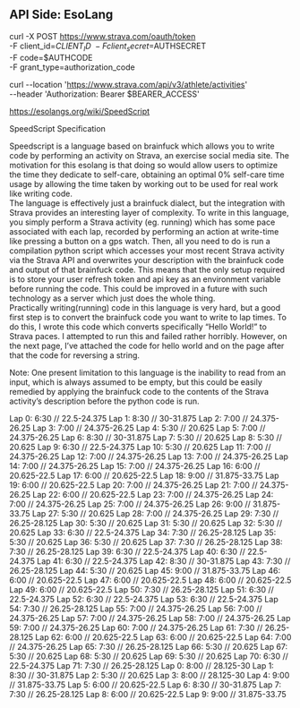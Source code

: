 ## API Side: EsoLang
curl -X POST https://www.strava.com/oauth/token \
	-F client_id=$CLIENT_ID\
	-F client_secret=$AUTHSECRET \
	-F code=$AUTHCODE \
	-F grant_type=authorization_code

curl --location 'https://www.strava.com/api/v3/athlete/activities' \
 --header 'Authorization: Bearer $BEARER_ACCESS'

https://esolangs.org/wiki/SpeedScript

SpeedScript Specification


Speedscript is a language based on brainfuck which allows you to write code by performing an activity on Strava, an exercise social media site.  The motivation for this esolang is that doing so would allow users to optimize the time they dedicate to self-care, obtaining an optimal 0% self-care time usage by allowing the time taken by working out to be used for real work like writing code.  
The language is effectively just a brainfuck dialect, but the integration with Strava provides an interesting layer of complexity.  To write in this language, you simply perform a Strava activity (eg. running) which has some pace associated with each lap, recorded by performing an action at write-time like pressing a button on a gps watch.  Then, all you need to do is run a compilation python script which accesses your most recent Strava activity via the Strava API and overwrites your description with the brainfuck code and output of that brainfuck code.  This means that the only setup required is to store your user refresh token and api key as an environment variable before running the code.  This could be improved in a future with such technology as a server which just does the whole thing.  
Practically writing(running) code in this language is very hard, but a good first step is to convert the brainfuck code you want to write to lap times.  To do this, I wrote this code which converts specifically “Hello World!” to Strava paces.  I attempted to run this and failed rather horribly.  However, on the next page, I’ve attached the code for hello world and on the page after that the code for reversing a string. 

Note: One present limitation to this language is the inability to read from an input, which is always assumed to be empty, but this could be easily remedied by applying the brainfuck code to the contents of the Strava activity’s description before the python code is run.


Lap 0: 6:30 // 22.5-24.375
Lap 1: 8:30 // 30-31.875
Lap 2: 7:00 // 24.375-26.25
Lap 3: 7:00 // 24.375-26.25
Lap 4: 5:30 // 20.625
Lap 5: 7:00 // 24.375-26.25
Lap 6: 8:30 // 30-31.875
Lap 7: 5:30 // 20.625
Lap 8: 5:30 // 20.625
Lap 9: 6:30 // 22.5-24.375
Lap 10: 5:30 // 20.625
Lap 11: 7:00 // 24.375-26.25
Lap 12: 7:00 // 24.375-26.25
Lap 13: 7:00 // 24.375-26.25
Lap 14: 7:00 // 24.375-26.25
Lap 15: 7:00 // 24.375-26.25
Lap 16: 6:00 // 20.625-22.5
Lap 17: 6:00 // 20.625-22.5
Lap 18: 9:00 // 31.875-33.75
Lap 19: 6:00 // 20.625-22.5
Lap 20: 7:00 // 24.375-26.25
Lap 21: 7:00 // 24.375-26.25
Lap 22: 6:00 // 20.625-22.5
Lap 23: 7:00 // 24.375-26.25
Lap 24: 7:00 // 24.375-26.25
Lap 25: 7:00 // 24.375-26.25
Lap 26: 9:00 // 31.875-33.75
Lap 27: 5:30 // 20.625
Lap 28: 7:00 // 24.375-26.25
Lap 29: 7:30 // 26.25-28.125
Lap 30: 5:30 // 20.625
Lap 31: 5:30 // 20.625
Lap 32: 5:30 // 20.625
Lap 33: 6:30 // 22.5-24.375
Lap 34: 7:30 // 26.25-28.125
Lap 35: 5:30 // 20.625
Lap 36: 5:30 // 20.625
Lap 37: 7:30 // 26.25-28.125
Lap 38: 7:30 // 26.25-28.125
Lap 39: 6:30 // 22.5-24.375
Lap 40: 6:30 // 22.5-24.375
Lap 41: 6:30 // 22.5-24.375
Lap 42: 8:30 // 30-31.875
Lap 43: 7:30 // 26.25-28.125
Lap 44: 5:30 // 20.625
Lap 45: 9:00 // 31.875-33.75
Lap 46: 6:00 // 20.625-22.5
Lap 47: 6:00 // 20.625-22.5
Lap 48: 6:00 // 20.625-22.5
Lap 49: 6:00 // 20.625-22.5
Lap 50: 7:30 // 26.25-28.125
Lap 51: 6:30 // 22.5-24.375
Lap 52: 6:30 // 22.5-24.375
Lap 53: 6:30 // 22.5-24.375
Lap 54: 7:30 // 26.25-28.125
Lap 55: 7:00 // 24.375-26.25
Lap 56: 7:00 // 24.375-26.25
Lap 57: 7:00 // 24.375-26.25
Lap 58: 7:00 // 24.375-26.25
Lap 59: 7:00 // 24.375-26.25
Lap 60: 7:00 // 24.375-26.25
Lap 61: 7:30 // 26.25-28.125
Lap 62: 6:00 // 20.625-22.5
Lap 63: 6:00 // 20.625-22.5
Lap 64: 7:00 // 24.375-26.25
Lap 65: 7:30 // 26.25-28.125
Lap 66: 5:30 // 20.625
Lap 67: 5:30 // 20.625
Lap 68: 5:30 // 20.625
Lap 69: 5:30 // 20.625
Lap 70: 6:30 // 22.5-24.375
Lap 71: 7:30 // 26.25-28.125
Lap 0: 8:00 // 28.125-30
Lap 1: 8:30 // 30-31.875
Lap 2: 5:30 // 20.625
Lap 3: 8:00 // 28.125-30
Lap 4: 9:00 // 31.875-33.75
Lap 5: 6:00 // 20.625-22.5
Lap 6: 8:30 // 30-31.875
Lap 7: 7:30 // 26.25-28.125
Lap 8: 6:00 // 20.625-22.5
Lap 9: 9:00 // 31.875-33.75

